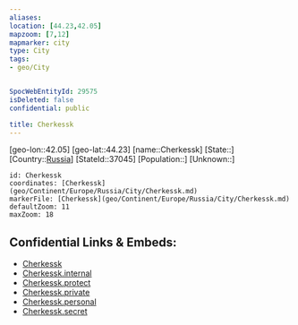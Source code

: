 ```yaml
---
aliases: 
location: [44.23,42.05]
mapzoom: [7,12] 
mapmarker: city 
type: City
tags:
- geo/City


SpocWebEntityId: 29575
isDeleted: false
confidential: public

title: Cherkessk
---
```

[geo-lon::42.05]
[geo-lat::44.23]
[name::Cherkessk]
[State::]
[Country::[Russia](geo/Continent/Europe/Russia.md)]
[StateId::37045]
[Population::]
[Unknown::]


```leaflet
id: Cherkessk
coordinates: [Cherkessk](geo/Continent/Europe/Russia/City/Cherkessk.md)
markerFile: [Cherkessk](geo/Continent/Europe/Russia/City/Cherkessk.md)
defaultZoom: 11 
maxZoom: 18
```


## Confidential Links & Embeds: 
- [Cherkessk](../../../../../../_public/geo/Continent/Europe/Russia/City/Cherkessk.md) 
- [Cherkessk.internal](../../../../../../_internal/geo/Continent/Europe/Russia/City/Cherkessk.internal.md) 
- [Cherkessk.protect](../../../../../../_protect/geo/Continent/Europe/Russia/City/Cherkessk.protect.md) 
- [Cherkessk.private](../../../../../../_private/geo/Continent/Europe/Russia/City/Cherkessk.private.md) 
- [Cherkessk.personal](../../../../../../_personal/geo/Continent/Europe/Russia/City/Cherkessk.personal.md) 
- [Cherkessk.secret](../../../../../../_secret/geo/Continent/Europe/Russia/City/Cherkessk.secret.md) 
